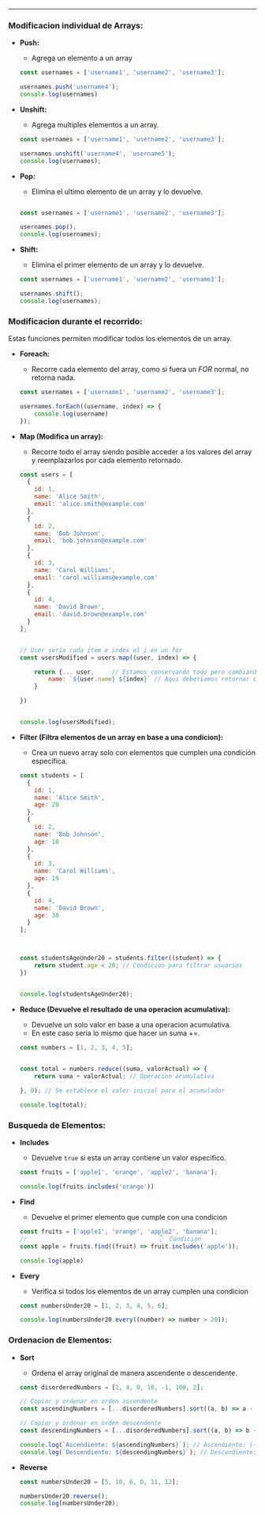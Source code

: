 
---
### Modificacion individual de Arrays:

- **Push:** 
	- Agrega un elemento a un array
	```javascript
	const usernames = ['username1', 'username2', 'username3'];
	
	usernames.push('username4');
	console.log(usernames)	
	```

- **Unshift:** 
	- Agrega multiples elementos a un array.
	```javascript
	const usernames = ['username1', 'username2', 'username3'];
	
	usernames.unshift('username4', 'username5');
	console.log(usernames);
	```

- **Pop:** 
	- Elimina el ultimo elemento de un array y lo devuelve.
	```javascript
	
	const usernames = ['username1', 'username2', 'username3'];
	
	usernames.pop();
	console.log(usernames);
	```

- **Shift:** 
	- Elimina el primer elemento de un array y lo devuelve.
	```javascript
	const usernames = ['username1', 'username2', 'username3'];
	
	usernames.shift();
	console.log(usernames);
	```

### Modificacion durante el recorrido:
Estas funciones permiten modificar todos los elementos de un array.

- **Foreach:** 
	- Recorre cada elemento del array, como si fuera un *FOR* normal, no retorna nada.
	```javascript
	const usernames = ['username1', 'username2', 'username3'];

	usernames.forEach((username, index) => {
		console.log(username)
	});
	```

- **Map (Modifica un array):** 
	 - Recorre todo el array siendo posible acceder a los valores del array y reemplazarlos por cada elemento retornado.

	```javascript
	const users = [
	  {
	    id: 1,
	    name: 'Alice Smith',
	    email: 'alice.smith@example.com'
	  },
	  {
	    id: 2,
	    name: 'Bob Johnson',
	    email: 'bob.johnson@example.com'
	  },
	  {
	    id: 3,
	    name: 'Carol Williams',
	    email: 'carol.williams@example.com'
	  },
	  {
	    id: 4,
	    name: 'David Brown',
	    email: 'david.brown@example.com'
	  }
	];
	
	
	// User seria cada item e index el i en un for
	const usersModified = users.map((user, index) => {
	
	    return {... user,     // Estamos conservando todo pero cambiando el nombre de cada usuario
	        name: `${user.name} ${index}` // Aqui deberiamos retornar componentes de HTML
	    }
	
	})
	
	
	console.log(usersModified);
	```

- **Filter (Filtra elementos de un array en base a una condicion):** 
	 - Crea un nuevo array solo con elementos que cumplen una condición específica.

	```javascript
	const students = [
	  {
	    id: 1,
	    name: 'Alice Smith',
	    age: 20
	  },
	  {
	    id: 2,
	    name: 'Bob Johnson',
	    age: 18
	  },
	  {
	    id: 3,
	    name: 'Carol Williams',
	    age: 19
	  },
	  {
	    id: 4,
	    name: 'David Brown',
	    age: 30
	  }
	];
	
	
	
	const studentsAgeUnder20 = students.filter((student) => {
	    return student.age < 20; // Condicion para filtrar usuarios
	})
	
	
	console.log(studentsAgeUnder20);
	```

- **Reduce (Devuelve el resultado de una operacion acumulativa):** 
	 - Devuelve un solo valor en base a una operacion acumulativa.
	 - En este caso seria lo mismo que hacer un suma +=.

	```javascript
	const numbers = [1, 2, 3, 4, 5];
	
		
	const total = numbers.reduce((suma, valorActual) => {
	    return suma + valorActual; // Operacion acumulativa
	
	}, 0); // Se establece el valor inicial para el acumulador
	
	console.log(total);
	```


### Busqueda de Elementos:
- **Includes**
	- Devuelve `true` si esta un array contiene un valor especifico.

	```javascript
	const fruits = ['apple1', 'orange', 'apple2', 'banana'];

	console.log(fruits.includes('orange'))
	```

- **Find** 
	- Devuelve  el primer elemento que cumple con una condicion

	```javascript
	const fruits = ['apple1', 'orange', 'apple2', 'banana'];
	//                                     👇  Condicion
	const apple = fruits.find((fruit) => fruit.includes('apple'));

	console.log(apple)	
	```

- **Every** 
	- Verifica si todos los elementos de un array cumplen una condicion

	```javascript
	const numbersUnder20 = [1, 2, 3, 4, 5, 6];

	console.log(numbersUnder20.every((number) => number > 20));
	```

### Ordenacion de Elementos:
- **Sort**
	- Ordena el array original de manera ascendente o descendente.
	```javascript
	const disorderedNumbers = [1, 4, 0, 10, -1, 100, 2];

	// Copiar y ordenar en orden ascendente
	const ascendingNumbers = [...disorderedNumbers].sort((a, b) => a - b);
	
	// Copiar y ordenar en orden descendente
	const descendingNumbers = [...disorderedNumbers].sort((a, b) => b - a);
	
	console.log(`Ascendiente: ${ascendingNumbers}`); // Ascendiente: [-1, 0, 1, 2, 4, 10, 100]
	console.log(`Descendiente: ${descendingNumbers}`); // Descendiente: [100, 10, 4, 2, 1, 0, -1]

	```

- **Reverse**
	```javascript
	const numbersUnder20 = [5, 10, 6, 0, 11, 12];

	numbersUnder20.reverse();
	console.log(numbersUnder20);
	```
